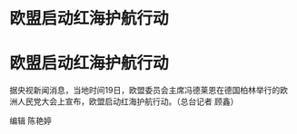 # 欧盟启动红海护航行动

# 欧盟启动红海护航行动

据央视新闻消息，当地时间19日，欧盟委员会主席冯德莱恩在德国柏林举行的欧洲人民党大会上宣布，欧盟启动红海护航行动。（总台记者 顾鑫）

编辑 陈艳婷


